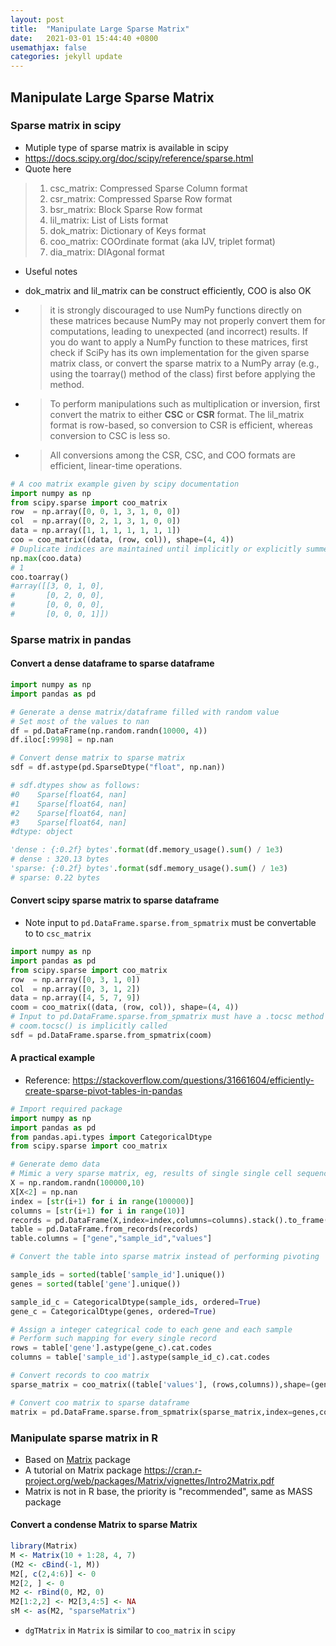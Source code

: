 ```yaml
---
layout: post
title:  "Manipulate Large Sparse Matrix"
date:   2021-03-01 15:44:40 +0800
usemathjax: false
categories: jekyll update
---
```


## Manipulate Large Sparse Matrix

### Sparse matrix in scipy
- Mutiple type of sparse matrix is available in scipy
- <https://docs.scipy.org/doc/scipy/reference/sparse.html>
- Quote here
> 1. csc_matrix: Compressed Sparse Column format
> 2. csr_matrix: Compressed Sparse Row format
> 3. bsr_matrix: Block Sparse Row format
> 4. lil_matrix: List of Lists format
> 5. dok_matrix: Dictionary of Keys format
> 6. coo_matrix: COOrdinate format (aka IJV, triplet format)
> 7. dia_matrix: DIAgonal format
> 

- Useful notes

- dok_matrix and lil_matrix can be construct efficiently, COO is also OK
- > it is strongly discouraged to use NumPy functions directly on these matrices because NumPy may not properly convert them for computations, leading to unexpected (and incorrect) results. If you do want to apply a NumPy function to these matrices, first check if SciPy has its own implementation for the given sparse matrix class, or convert the sparse matrix to a NumPy array (e.g., using the toarray() method of the class) first before applying the method.

- > To perform manipulations such as multiplication or inversion, first convert the matrix to either **CSC** or **CSR** format. The lil_matrix format is row-based, so conversion to CSR is efficient, whereas conversion to CSC is less so.

- > All conversions among the CSR, CSC, and COO formats are efficient, linear-time operations.

```python
# A coo matrix example given by scipy documentation
import numpy as np
from scipy.sparse import coo_matrix
row  = np.array([0, 0, 1, 3, 1, 0, 0])
col  = np.array([0, 2, 1, 3, 1, 0, 0])
data = np.array([1, 1, 1, 1, 1, 1, 1])
coo = coo_matrix((data, (row, col)), shape=(4, 4))
# Duplicate indices are maintained until implicitly or explicitly summed
np.max(coo.data)
# 1
coo.toarray()
#array([[3, 0, 1, 0],
#       [0, 2, 0, 0],
#       [0, 0, 0, 0],
#       [0, 0, 0, 1]])
```


### Sparse matrix in pandas
#### Convert a dense dataframe to sparse dataframe

```python
import numpy as np
import pandas as pd

# Generate a dense matrix/dataframe filled with random value
# Set most of the values to nan
df = pd.DataFrame(np.random.randn(10000, 4))
df.iloc[:9998] = np.nan

# Convert dense matrix to sparse matrix
sdf = df.astype(pd.SparseDtype("float", np.nan))

# sdf.dtypes show as follows:
#0    Sparse[float64, nan]
#1    Sparse[float64, nan]
#2    Sparse[float64, nan]
#3    Sparse[float64, nan]
#dtype: object

'dense : {:0.2f} bytes'.format(df.memory_usage().sum() / 1e3) 
# dense : 320.13 bytes
'sparse: {:0.2f} bytes'.format(sdf.memory_usage().sum() / 1e3) 
# sparse: 0.22 bytes
```

#### Convert scipy sparse matrix to sparse dataframe
- Note input to `pd.DataFrame.sparse.from_spmatrix` must be convertable to to `csc_matrix`

```python
import numpy as np
import pandas as pd
from scipy.sparse import coo_matrix
row  = np.array([0, 3, 1, 0])
col  = np.array([0, 3, 1, 2])
data = np.array([4, 5, 7, 9])
coom = coo_matrix((data, (row, col)), shape=(4, 4))
# Input to pd.DataFrame.sparse.from_spmatrix must have a .tocsc method
# coom.tocsc() is implicitly called
sdf = pd.DataFrame.sparse.from_spmatrix(coom)
```


#### A practical example
- Reference: <https://stackoverflow.com/questions/31661604/efficiently-create-sparse-pivot-tables-in-pandas>

```python
# Import required package
import numpy as np
import pandas as pd
from pandas.api.types import CategoricalDtype
from scipy.sparse import coo_matrix

# Generate demo data
# Mimic a very sparse matrix, eg, results of single single cell sequencing
X = np.random.randn(100000,10)
X[X<2] = np.nan
index = [str(i+1) for i in range(100000)]
columns = [str(i+1) for i in range(10)]
records = pd.DataFrame(X,index=index,columns=columns).stack().to_frame().to_records()
table = pd.DataFrame.from_records(records)
table.columns = ["gene","sample_id","values"]

# Convert the table into sparse matrix instead of performing pivoting

sample_ids = sorted(table['sample_id'].unique())
genes = sorted(table['gene'].unique())

sample_id_c = CategoricalDtype(sample_ids, ordered=True)
gene_c = CategoricalDtype(genes, ordered=True)

# Assign a integer categrical code to each gene and each sample
# Perform such mapping for every single record
rows = table['gene'].astype(gene_c).cat.codes
columns = table['sample_id'].astype(sample_id_c).cat.codes

# Convert records to coo matrix
sparse_matrix = coo_matrix((table['values'], (rows,columns)),shape=(gene_c.categories.size,sample_id_c.categories.size))

# Convert coo matrix to sparse dataframe
matrix = pd.DataFrame.sparse.from_spmatrix(sparse_matrix,index=genes,columns=sample_ids).astype(pd.SparseDtype("float", np.nan))
```

### Manipulate sparse matrix in R
- Based on [Matrix](https://cran.r-project.org/web/packages/Matrix/Matrix.pdf) package
- A tutorial on Matrix package <https://cran.r-project.org/web/packages/Matrix/vignettes/Intro2Matrix.pdf>
- Matrix is not in R base, the priority is "recommended", same as MASS package
#### Convert a condense Matrix to sparse Matrix

```R
library(Matrix)
M <- Matrix(10 + 1:28, 4, 7)
(M2 <- cBind(-1, M))
M2[, c(2,4:6)] <- 0
M2[2, ] <- 0
M2 <- rBind(0, M2, 0)
M2[1:2,2] <- M2[3,4:5] <- NA
sM <- as(M2, "sparseMatrix")
```

- `dgTMatrix` in `Matrix` is similar to `coo_matrix` in `scipy` 

